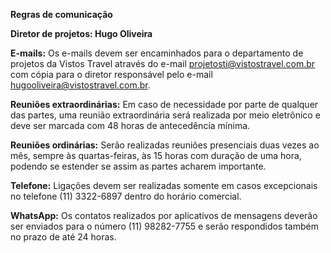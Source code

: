 **Regras de comunicação**

**Diretor de projetos: Hugo Oliveira**

**E-mails:** Os e-mails devem ser encaminhados para o departamento de projetos da Vistos Travel através do e-mail projetosti@vistostravel.com.br com cópia para o diretor responsável pelo e-mail hugooliveira@vistostravel.com.br.

**Reuniões extraordinárias:** Em caso de necessidade por parte de qualquer das partes, uma reunião extraordinária será realizada por meio eletrônico e deve ser marcada com 48 horas de antecedência mínima.

**Reuniões ordinárias:** Serão realizadas reuniões presenciais duas vezes ao mês, sempre às quartas-feiras, às 15 horas com duração de uma hora, podendo se estender se assim as partes acharem importante.

**Telefone:** Ligações devem ser realizadas somente em casos excepcionais no telefone (11) 3322-6897 dentro do horário comercial.

**WhatsApp:** Os contatos realizados por aplicativos de mensagens deverão ser enviados para o número (11) 98282-7755 e serão respondidos também no prazo de até 24 horas.